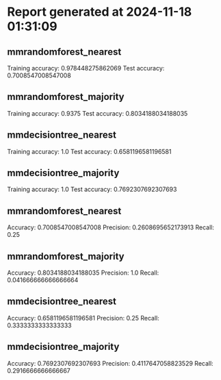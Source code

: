 # Report generated at 2024-11-18 01:31:09
## mmrandomforest_nearest

Training accuracy: 0.978448275862069
Test accuracy: 0.7008547008547008

## mmrandomforest_majority

Training accuracy: 0.9375
Test accuracy: 0.8034188034188035

## mmdecisiontree_nearest

Training accuracy: 1.0
Test accuracy: 0.6581196581196581

## mmdecisiontree_majority

Training accuracy: 1.0
Test accuracy: 0.7692307692307693

## mmrandomforest_nearest

Accuracy: 0.7008547008547008
Precision: 0.2608695652173913
Recall: 0.25

## mmrandomforest_majority

Accuracy: 0.8034188034188035
Precision: 1.0
Recall: 0.041666666666666664

## mmdecisiontree_nearest

Accuracy: 0.6581196581196581
Precision: 0.25
Recall: 0.3333333333333333

## mmdecisiontree_majority

Accuracy: 0.7692307692307693
Precision: 0.4117647058823529
Recall: 0.2916666666666667

